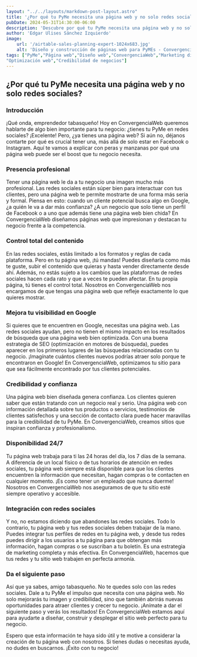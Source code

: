 ```yaml
---
layout: "../../layouts/markdown-post-layout.astro"
title: '¿Por qué tu PyMe necesita una página web y no solo redes sociales?'
pubDate: 2024-05-31T14:30:00-06:00
description: 'Descubre por qué tu PyMe necesita una página web y no solo redes sociales. En ConvergenciaWeb, te explicamos cómo una página web profesional mejora tu imagen, aumenta tu visibilidad en Google y genera mayor confianza en tus clientes. ¡Conoce los beneficios y da el siguiente paso para hacer crecer tu negocio!'
author: 'Edgar Ulises Sánchez Izquierdo'
image:
    url: '/airtable-sales-planning-expert-1024x683.jpg'
    alt: 'Diseño y construcción de páginas web para PyMEs - ConvergenciaWeb.'
tags: ["PyMe","Página web","Diseño web","ConvergenciaWeb","Marketing digital","SEO","Redes sociales","Emprendedores","Negocios en línea","Desarrollo web", "Tabasco","Presencia en línea","Estrategia digital",
"Optimización web","Credibilidad de negocios"]
---
```


## ¿Por qué tu PyMe necesita una página web y no solo redes sociales?

### Introducción

¡Qué onda, emprendedor tabasqueño! Hoy en ConvergenciaWeb queremos hablarte de algo bien importante para tu negocio: ¿tienes tu PyMe en redes sociales? ¡Excelente! Pero, ¿ya tienes una página web? Si aún no, déjanos contarte por qué es crucial tener una, más allá de solo estar en Facebook o Instagram. Aquí te vamos a explicar con peras y manzanas por qué una página web puede ser el boost que tu negocio necesita.

### Presencia profesional

Tener una página web le da a tu negocio una imagen mucho más profesional. Las redes sociales están súper bien para interactuar con tus clientes, pero una página web te permite mostrarte de una forma más seria y formal. Piensa en esto: cuando un cliente potencial busca algo en Google, ¿a quién le va a dar más confianza? ¿A un negocio que solo tiene un perfil de Facebook o a uno que además tiene una página web bien chida? En ConvergenciaWeb diseñamos páginas web que impresionan y destacan tu negocio frente a la competencia.

### Control total del contenido

En las redes sociales, estás limitado a los formatos y reglas de cada plataforma. Pero en tu página web, ¡tú mandas! Puedes diseñarla como más te guste, subir el contenido que quieras y hasta vender directamente desde ahí. Además, no estás sujeto a los cambios que las plataformas de redes sociales hacen cada rato y que a veces te pueden afectar. En tu propia página, tú tienes el control total. Nosotros en ConvergenciaWeb nos encargamos de que tengas una página web que refleje exactamente lo que quieres mostrar.

### Mejora tu visibilidad en Google

Si quieres que te encuentren en Google, necesitas una página web. Las redes sociales ayudan, pero no tienen el mismo impacto en los resultados de búsqueda que una página web bien optimizada. Con una buena estrategia de SEO (optimización en motores de búsqueda), puedes aparecer en los primeros lugares de las búsquedas relacionadas con tu negocio. ¡Imagínate cuántos clientes nuevos podrías atraer solo porque te encontraron en Google! En ConvergenciaWeb, optimizamos tu sitio para que sea fácilmente encontrado por tus clientes potenciales.

### Credibilidad y confianza

Una página web bien diseñada genera confianza. Los clientes quieren saber que están tratando con un negocio real y serio. Una página web con información detallada sobre tus productos o servicios, testimonios de clientes satisfechos y una sección de contacto clara puede hacer maravillas para la credibilidad de tu PyMe. En ConvergenciaWeb, creamos sitios que inspiran confianza y profesionalismo.

### Disponibilidad 24/7

Tu página web trabaja para ti las 24 horas del día, los 7 días de la semana. A diferencia de un local físico o de tus horarios de atención en redes sociales, tu página web siempre está disponible para que los clientes encuentren la información que necesitan, hagan compras o te contacten en cualquier momento. ¡Es como tener un empleado que nunca duerme! Nosotros en ConvergenciaWeb nos aseguramos de que tu sitio esté siempre operativo y accesible.

### Integración con redes sociales

Y no, no estamos diciendo que abandones las redes sociales. Todo lo contrario, tu página web y tus redes sociales deben trabajar de la mano. Puedes integrar tus perfiles de redes en tu página web, y desde tus redes puedes dirigir a los usuarios a tu página para que obtengan más información, hagan compras o se suscriban a tu boletín. Es una estrategia de marketing completa y más efectiva. En ConvergenciaWeb, hacemos que tus redes y tu sitio web trabajen en perfecta armonía.

### Da el siguiente paso

Así que ya sabes, amigo tabasqueño. No te quedes solo con las redes sociales. Dale a tu PyMe el impulso que necesita con una página web. No solo mejorarás tu imagen y credibilidad, sino que también abrirás nuevas oportunidades para atraer clientes y crecer tu negocio. ¡Anímate a dar el siguiente paso y verás los resultados! En ConvergenciaWeb estamos aquí para ayudarte a diseñar, construir y desplegar el sitio web perfecto para tu negocio.

Espero que esta información te haya sido útil y te motive a considerar la creación de tu página web con nosotros. Si tienes dudas o necesitas ayuda, no dudes en buscarnos. ¡Éxito con tu negocio!
